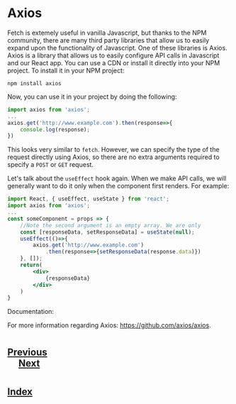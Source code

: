 # Axios
Fetch is extemely useful in vanilla Javascript, but thanks to the NPM community, there are many third party libraries that allow us to easily expand upon the functionality of Javascript. One of these libraries is Axios. Axios is a library that allows us to easily configure API calls in Javascript and our React app. You can use a CDN or install it directly into your NPM project. To install it in your NPM project:

    npm install axios
Now, you can use it in your project by doing the following:
```jsx
import axios from 'axios';
...
axios.get('http://www.example.com').then(response=>{
    console.log(response);
})
```
This looks very similar to `fetch`. However, we can specify the type of the request directly using Axios, so there are no extra arguments required to specify a `POST` or `GET` request.

Let's talk about the `useEffect` hook again. When we make API calls, we will generally want to do it only when the component first renders. For example:
```jsx
import React, { useEffect, useState } from 'react';
import axios from 'axios';
...
const someComponent = props => {
    //Note the second argument is an empty array. We are only 
    const [responseData, setResponseData] = useState(null);
    useEffect(()=>{
        axios.get('http://www.example.com')
            .then(response=>{setResponseData(response.data)})
    }, []); 
    return(
        <div>
            {responseData}
        </div>
    )
}
```
Documentation:

For more information regarding Axios: https://github.com/axios/axios.

#
## [Previous](./004_useEffect.md)<span>&nbsp;&nbsp;&nbsp;&nbsp;&nbsp;&nbsp;&nbsp;&nbsp;&nbsp;&nbsp;&nbsp;&nbsp;&nbsp;&nbsp;&nbsp;&nbsp;&nbsp;&nbsp;&nbsp;&nbsp;&nbsp;&nbsp;&nbsp;&nbsp;&nbsp;&nbsp;&nbsp;&nbsp;&nbsp;&nbsp;&nbsp;&nbsp;&nbsp;&nbsp;&nbsp;&nbsp;&nbsp;&nbsp;&nbsp;&nbsp;&nbsp;&nbsp;&nbsp;&nbsp;&nbsp;&nbsp;&nbsp;&nbsp;&nbsp;&nbsp;&nbsp;&nbsp;&nbsp;&nbsp;&nbsp;&nbsp;&nbsp;&nbsp;&nbsp;&nbsp;&nbsp;&nbsp;&nbsp;&nbsp;&nbsp;&nbsp;&nbsp;&nbsp;&nbsp;&nbsp;&nbsp;&nbsp;&nbsp;&nbsp;&nbsp;&nbsp;&nbsp;&nbsp;&nbsp;&nbsp;&nbsp;&nbsp;&nbsp;&nbsp;&nbsp;&nbsp;&nbsp;</span> [Next](./)
#
##  [Index](../../Index.md)